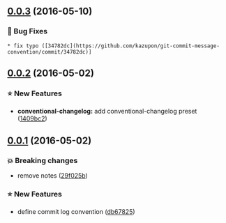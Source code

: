 <a name="0.0.3"></a>
## [0.0.3](https://github.com/kazupon/git-commit-message-convention/compare/v0.0.2...v0.0.3) (2016-05-10)

### :bug: Bug Fixes

    * fix typo ([34782dc](https://github.com/kazupon/git-commit-message-convention/commit/34782dc)]

<a name="0.0.2"></a>
## [0.0.2](https://github.com/kazupon/git-commit-message-convention/compare/v0.0.1...v0.0.2) (2016-05-02)


### :star: New Features

* **conventional-changelog:** add conventional-changelog preset ([1409bc2](https://github.com/kazupon/git-commit-message-convention/commit/1409bc2))



<a name="0.0.1"></a>
## [0.0.1](https://github.com/kazupon/git-commit-message-convention/compare/db67825...v0.0.1) (2016-05-02)


### :boom: Breaking changes

* remove notes ([29f025b](https://github.com/kazupon/git-commit-message-convention/commit/29f025b))


### :star: New Features

* define commit log convention ([db67825](https://github.com/kazupon/git-commit-message-convention/commit/db67825))



